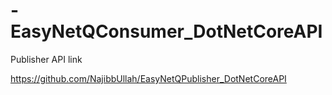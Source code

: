 # -EasyNetQConsumer_DotNetCoreAPI


Publisher API link

https://github.com/NajibbUllah/EasyNetQPublisher_DotNetCoreAPI
